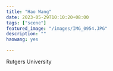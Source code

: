 ```yaml
---
title: "Hao Wang"
date: 2023-05-29T10:10:20+08:00
tags: ["scene"]
featured_image: "/images/IMG_0954.JPG"
description: ""
haowang: yes

---
```


Rutgers University

